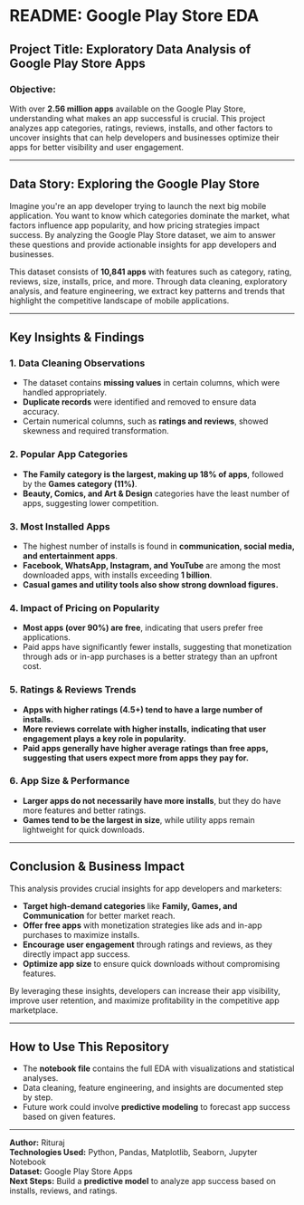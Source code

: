 # README: Google Play Store EDA

## **Project Title:** Exploratory Data Analysis of Google Play Store Apps

### **Objective:**
With over **2.56 million apps** available on the Google Play Store, understanding what makes an app successful is crucial. This project analyzes app categories, ratings, reviews, installs, and other factors to uncover insights that can help developers and businesses optimize their apps for better visibility and user engagement.

---

## **Data Story: Exploring the Google Play Store**
Imagine you're an app developer trying to launch the next big mobile application. You want to know which categories dominate the market, what factors influence app popularity, and how pricing strategies impact success. By analyzing the Google Play Store dataset, we aim to answer these questions and provide actionable insights for app developers and businesses.

This dataset consists of **10,841 apps** with features such as category, rating, reviews, size, installs, price, and more. Through data cleaning, exploratory analysis, and feature engineering, we extract key patterns and trends that highlight the competitive landscape of mobile applications.

---

## **Key Insights & Findings**

### **1. Data Cleaning Observations**
- The dataset contains **missing values** in certain columns, which were handled appropriately.
- **Duplicate records** were identified and removed to ensure data accuracy.
- Certain numerical columns, such as **ratings and reviews**, showed skewness and required transformation.

### **2. Popular App Categories**
- **The Family category is the largest, making up 18% of apps**, followed by the **Games category (11%)**.
- **Beauty, Comics, and Art & Design** categories have the least number of apps, suggesting lower competition.

### **3. Most Installed Apps**
- The highest number of installs is found in **communication, social media, and entertainment apps**.
- **Facebook, WhatsApp, Instagram, and YouTube** are among the most downloaded apps, with installs exceeding **1 billion**.
- **Casual games and utility tools also show strong download figures.**

### **4. Impact of Pricing on Popularity**
- **Most apps (over 90%) are free**, indicating that users prefer free applications.
- Paid apps have significantly fewer installs, suggesting that monetization through ads or in-app purchases is a better strategy than an upfront cost.

### **5. Ratings & Reviews Trends**
- **Apps with higher ratings (4.5+) tend to have a large number of installs.**
- **More reviews correlate with higher installs, indicating that user engagement plays a key role in popularity.**
- **Paid apps generally have higher average ratings than free apps, suggesting that users expect more from apps they pay for.**

### **6. App Size & Performance**
- **Larger apps do not necessarily have more installs**, but they do have more features and better ratings.
- **Games tend to be the largest in size**, while utility apps remain lightweight for quick downloads.

---

## **Conclusion & Business Impact**
This analysis provides crucial insights for app developers and marketers:
- **Target high-demand categories** like **Family, Games, and Communication** for better market reach.
- **Offer free apps** with monetization strategies like ads and in-app purchases to maximize installs.
- **Encourage user engagement** through ratings and reviews, as they directly impact app success.
- **Optimize app size** to ensure quick downloads without compromising features.

By leveraging these insights, developers can increase their app visibility, improve user retention, and maximize profitability in the competitive app marketplace.

---

## **How to Use This Repository**
- The **notebook file** contains the full EDA with visualizations and statistical analyses.
- Data cleaning, feature engineering, and insights are documented step by step.
- Future work could involve **predictive modeling** to forecast app success based on given features.

---

**Author:** Rituraj  
**Technologies Used:** Python, Pandas, Matplotlib, Seaborn, Jupyter Notebook  
**Dataset:** Google Play Store Apps  
**Next Steps:** Build a **predictive model** to analyze app success based on installs, reviews, and ratings.

